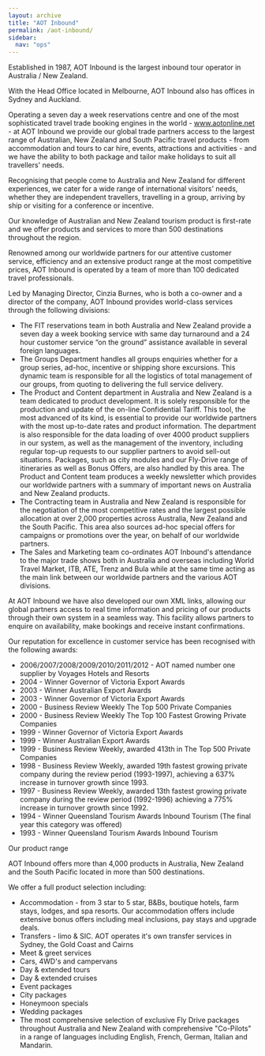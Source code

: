 ```yaml
---
layout: archive
title: "AOT Inbound"
permalink: /aot-inbound/
sidebar:
  nav: "ops"
---
```


Established in 1987, AOT Inbound is the largest inbound tour operator in Australia / New Zealand.

With the Head Office located in Melbourne, AOT Inbound also has offices in Sydney and Auckland.

Operating a seven day a week reservations centre and one of the most sophisticated travel trade booking engines in the world - www.aotonline.net - at AOT Inbound we provide our global trade partners access to the largest range of Australian, New Zealand and South Pacific travel products - from accommodation and tours to car hire, events, attractions and activities - and we have the ability to both package and tailor make holidays to suit all travellers' needs.

Recognising that people come to Australia and New Zealand for different experiences, we cater for a wide range of international visitors' needs, whether they are independent travellers, travelling in a group, arriving by ship or visiting for a conference or incentive.

Our knowledge of Australian and New Zealand tourism product is first-rate and we offer products and services to more than 500 destinations throughout the region. 

Renowned among our worldwide partners for our attentive customer service, efficiency and an extensive product range at the most competitive prices, AOT Inbound is operated by a team of more than 100 dedicated travel professionals.

Led by Managing Director, Cinzia Burnes, who is both a co-owner and a director of the company, AOT Inbound provides world-class services through the following divisions:

* The FIT reservations team in both Australia and New Zealand provide a seven day a week booking service with same day turnaround and a 24 hour customer service “on the ground” assistance available in several foreign languages.
* The Groups Department handles all groups enquiries whether for a group series, ad-hoc, incentive or shipping shore excursions. This dynamic team is responsible for all the logistics of total management of our groups, from quoting to delivering the full service delivery.
* The Product and Content department in Australia and New Zealand is a team dedicated to product development. It is solely responsible for the production and update of the on-line Confidential Tariff. This tool, the most advanced of its kind, is essential to provide our worldwide partners with the most up-to-date rates and product information. The department is also responsible for the data loading of over 4000 product suppliers in our system, as well as the management of the inventory, including regular top-up requests to our supplier partners to avoid sell-out situations. Packages, such as city modules and our Fly-Drive range of itineraries as well as Bonus Offers, are also handled by this area. The Product and Content team produces a weekly newsletter which provides our worldwide partners with a summary of important news on Australia and New Zealand products.
* The Contracting team in Australia and New Zealand is responsible for the negotiation of the most competitive rates and the largest possible allocation at over 2,000 properties across Australia, New Zealand and the South Pacific. This area also sources ad-hoc special offers for campaigns or promotions over the year, on behalf of our worldwide partners.
* The Sales and Marketing team co-ordinates AOT Inbound's attendance to the major trade shows both in Australia and overseas including World Travel Market, ITB, ATE, Trenz and Bula while at the same time acting as the main link between our worldwide partners and the various AOT divisions.

At AOT Inbound we have also developed our own XML links, allowing our global partners access to real time information and pricing of our products through their own system in a seamless way. This facility allows partners to enquire on availability, make bookings and receive instant confirmations.

Our reputation for excellence in customer service has been recognised with the following awards:

* 2006/2007/2008/2009/2010/2011/2012 - AOT named number one supplier by Voyages Hotels and Resorts
* 2004 - Winner Governor of Victoria Export Awards
* 2003 - Winner Australian Export Awards
* 2003 - Winner Governor of Victoria Export Awards
* 2000 - Business Review Weekly The Top 500 Private Companies
* 2000 - Business Review Weekly The Top 100 Fastest Growing Private Companies
* 1999 - Winner Governor of Victoria Export Awards
* 1999 - Winner Australian Export Awards
* 1999 - Business Review Weekly, awarded 413th in The Top 500 Private Companies
* 1998 - Business Review Weekly, awarded 19th fastest growing private company during the review period (1993-1997), achieving a 637% increase in turnover growth since 1993.
* 1997 - Business Review Weekly, awarded 13th fastest growing private company during the review period (1992-1996) achieving a 775% increase in turnover growth since 1992.
* 1994 - Winner Queensland Tourism Awards Inbound Tourism (The final year this category was offered)
* 1993 - Winner Queensland Tourism Awards Inbound Tourism

Our product range

AOT Inbound offers more than 4,000 products in Australia, New Zealand and the South Pacific located in more than 500 destinations.

We offer a full product selection including:

* Accommodation - from 3 star to 5 star, B&Bs, boutique hotels, farm stays, lodges, and spa resorts. Our accommodation offers include extensive bonus offers including meal inclusions, pay stays and upgrade deals.
* Transfers - limo & SIC. AOT operates it's own transfer services in Sydney, the Gold Coast and Cairns
* Meet & greet services
* Cars, 4WD's and campervans
* Day & extended tours
* Day & extended cruises
* Event packages
* City packages
* Honeymoon specials
* Wedding packages
* The most comprehensive selection of exclusive Fly Drive packages throughout Australia and New Zealand with comprehensive "Co-Pilots" in a range of languages including English, French, German, Italian and Mandarin.

 
 
